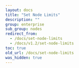 ```yaml
---
layout: docs
title: "Set Node Limits"
description: ""
group: enterprise
sub_group: nodes
redirect_from:
  - /docs/set-node-limits
  - /docs/v1.2/set-node-limits
toc: true
old_url: /docs/set-node-limits
was_hidden: true
---
```

